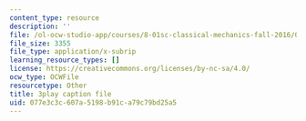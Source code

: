 ```yaml
---
content_type: resource
description: ''
file: /ol-ocw-studio-app/courses/8-01sc-classical-mechanics-fall-2016/077e3c3c607a5198b91ca79c79bd25a5_kJxsMnRZXqE.vtt
file_size: 3355
file_type: application/x-subrip
learning_resource_types: []
license: https://creativecommons.org/licenses/by-nc-sa/4.0/
ocw_type: OCWFile
resourcetype: Other
title: 3play caption file
uid: 077e3c3c-607a-5198-b91c-a79c79bd25a5
---
```

